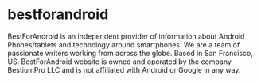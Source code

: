 # bestforandroid
BestForAndroid is an independent provider of information about Android Phones/tablets and technology around smartphones. We are a team of passionate writers working from across the globe. Based in San Francisco, US. BestForAndroid website is owned and operated by the company BestiumPro LLC and is not affiliated with Android or Google in any way.
